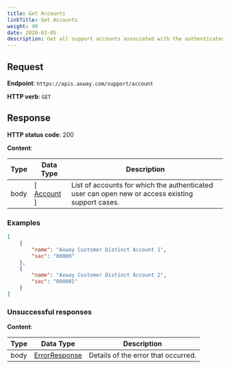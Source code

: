 ```yaml
---
title: Get Accounts
linkTitle: Get Accounts
weight: 40
date: 2020-03-05
description: Get all support accounts associated with the authenticated user.
---
```


## Request

**Endpoint**: `https://apis.axway.com/support/account`

**HTTP verb**: `GET`

## Response

**HTTP status code**: 200

**Content**:

| Type | Data Type                                             | Description |
|------|-------------------------------------------------------|-------------|
| body | [ [Account](/docs/shared_services/supportapi/formats/get_accounts_res/#account) ] | List of accounts for which the authenticated user can open new or access existing support cases. |

### Examples

```json
[
    {
        "name": "Axway Customer Distinct Account 1",
        "sac": "00000"
    },
    {
        "name": "Axway Customer Distinct Account 2",
        "sac": "000001"
    }
]
```

### Unsuccessful responses

**Content**:

| Type | Data Type                                     | Description |
|------|-----------------------------------------------|-------------|
| body | [ErrorResponse](/docs/shared_services/supportapi/formats/error_response) | Details of the error that occurred. |
